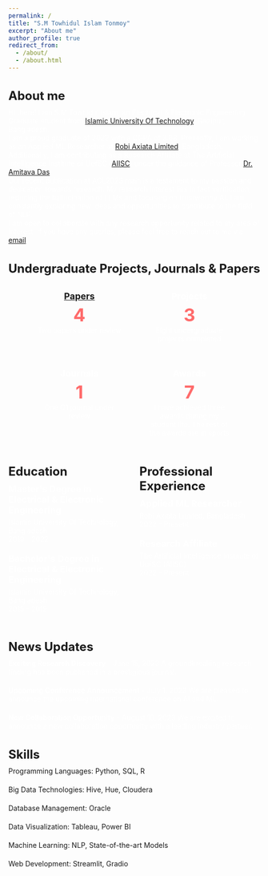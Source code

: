 ```yaml
---
permalink: /
title: "S.M Towhidul Islam Tonmoy"
excerpt: "About me"
author_profile: true
redirect_from: 
  - /about/
  - /about.html
---
```

## About me
Hi there! I am S.M Towhidul Islam, an Electrical & Electronic Engineering Graduate student from [Islamic University Of Technology](https://www.iutoic-dhaka.edu/), Gazipur, Bangladesh. 

I am a proud graduate of 2022 with a CGPA of 3.68. Presently, I am working as an Applied ML Researcher at [Robi Axiata Limited](https://www.robi.com.bd/en), Bangladesh. Additionally, I am contributing as a Research Affiliate at The Artificial Intelligence Institute of UofSC ([AIISC](https://aiisc.ai/)) under the guidance of Professor [Dr. Amitava Das](https://scholar.google.com/citations?hl=en&user=HYpfhaEAAAAJ&view_op=list_works&sortby=pubdate).

Our recent publication at ACL2023 main is a testament to my passion and dedication towards research. My research interest lies in fact verification, reducing the hallucination of LLMs and focusing on trustworthy AI. I am constantly exploring new ideas and opportunities to contribute to the field of NLP.

I am open to collaborate with any research opportunity related to my area of interest. If you have any queries, please feel free to reach out to me via [email](towhidulislam@iut-dhaka.edu).

## Undergraduate Projects, Journals & Papers

<div class="counter-container">
  <div class="counter-card">
    <h3><a href="/publications/">Papers</a></h3>
    <p class="count">4</p>
    <p>Two papers under review</p>
  </div>
  <div class="counter-card">
    <h3>Projects</h3>
    <p class="count">3</p>
    <p>Eight undergraduate projects completed</p>
  </div>
  <div class="counter-card">
    <h3>Journals</h3>
    <p class="count">1</p>
    <p>One Q1 journal under review</p>
  </div>
  <div class="counter-card">
    <h3>Awards</h3>
    <p class="count">7</p>
    <p>I have achieved three awards during my student life. The rest of the awards are in sports</p>
  </div>
</div>

<style>
.counter-container {
  display: flex;
  flex-wrap: wrap;
  justify-content: center;
  gap: 10px;
}

.counter-card {
  flex-basis: 170px;
  text-align: center;
  padding: 20px;
  background-color: #121212.;
  color: #ffffff;
  border-radius: 8px;
  box-shadow: 0 2px 4px rgba(255, 255, 255, 0.1);
  transition: transform 0.3s ease-in-out;
}

.counter-card:hover {
  transform: translateY(-5px);
  box-shadow: 0 4px 8px rgba(255, 255, 255, 0.1);
}

h3 {
  margin-top: 0;
  font-size: 24px;
  font-weight: bold;
  color: #ffffff;
}

.count {
  font-size: 36px;
  font-weight: bold;
  color: #ff6b6b;
}

p {
  margin-bottom: 0;
  font-size: 14px;
  color: #ffffff;
}
</style>

<div class="experience-container">
  <div class="education">
    <h2>Education</h2>
    <ul>
      <li>
        <h3>Master's Degree in Electrical & Electronic Engineering</h3>
        <p>Islamic University Of Technology, Bangladesh</p>
        <p>2019 - 2022</p>
      </li>
      <li>
        <h3>Bachelor's Degree in Electrical & Electronic Engineering</h3>
        <p>Islamic University Of Technology, Bangladesh</p>
        <p>2015 - 2019</p>
      </li>
    </ul>
  </div>
  <div class="professional-experience">
    <h2>Professional Experience</h2>
    <ul>
      <li>
        <h3>Applied ML Researcher</h3>
        <p>Robi Axiata Limited, Bangladesh</p>
        <p>2022 - Present</p>
      </li>
      <li>
        <h3>Research Affiliate</h3>
        <p>The Artificial Intelligence Institute of UofSC (AIISC)</p>
        <p>2022 - Present</p>
      </li>
    </ul>
  </div>
</div>

<style>
.experience-container {
  display: flex;
  justify-content: space-between;
}

.education,
.professional-experience {
  flex-basis: 48%;
}

h2 {
  font-size: 24px;
  font-weight: bold;
  margin-bottom: 10px;
}

ul {
  list-style: none;
  padding: 0;
  margin: 0;
}

li {
  margin-bottom: 20px;
}

h3 {
  font-size: 18px;
  font-weight: bold;
  margin-bottom: 5px;
}

p {
  margin: 0;
  font-size: 14px;
  color: #ffffff;
}
</style>


## News Updates

- **Exciting Research Discovery** - June 15, 2023
  A groundbreaking research finding has been published in a prestigious journal.

- **Upcoming Conference Announcement** - July 1, 2023
  We are pleased to announce the upcoming international conference on AI and ML.

- **New Collaboration Opportunity** - August 10, 2023
  We are excited to announce a new collaboration opportunity with a leading industry partner.

## Skills

- Programming Languages: Python, SQL, R
- Big Data Technologies: Hive, Hue, Cloudera
- Database Management: Oracle
- Data Visualization: Tableau, Power BI
- Machine Learning: NLP, State-of-the-art Models
- Web Development: Streamlit, Gradio
